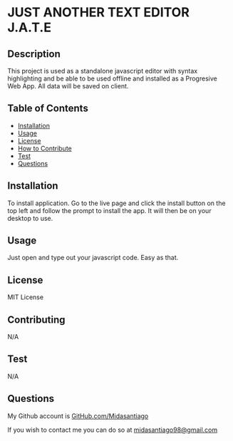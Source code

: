 # JUST ANOTHER TEXT EDITOR J.A.T.E
    
## Description
    
This project is used as a standalone javascript editor with syntax highlighting and be able to be used offline and installed as a Progresive Web App. All data will be saved on client.
    
## Table of Contents
    
- [Installation](#installation)
- [Usage](#usage)
- [License](#license)
- [How to Contribute](#contributing)
- [Test](#test)
- [Questions](#questions)
    
## Installation
    
To install application. Go to the live page and click the install button on the top left and follow the prompt to install the app. It will then be on your desktop to use.
    
## Usage
    
Just open and type out your javascript code. Easy as that.
    
## License
    
MIT License
    
## Contributing
    
N/A
    
## Test
    
N/A
    
## Questions
    
My Github account is [GitHub.com/Midasantiago](github.com/Midasantiago)
    
If you wish to contact me you can do so at midasantiago98@gmail.com